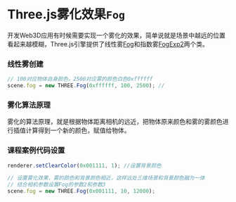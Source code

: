 # Three.js雾化效果`Fog`

开发Web3D应用有时候需要实现一个雾化的效果，简单说就是场景中越远的位置看起来越模糊，Three.js引擎提供了线性雾[Fog](http://www.webgl3d.cn/threejs/docs/#api/zh/scenes/Fog)和指数雾[FogExp2](http://www.webgl3d.cn/threejs/docs/#api/zh/scenes/FogExp2)两个类。


### 线性雾创建

```JavaScript
// 100对应物体自身颜色，2500对应雾的颜色白色0xffffff
scene.fog = new THREE.Fog(0xffffff, 100, 2500); //
```

### 雾化算法原理

雾化的算法原理，就是根据物体距离相机的远近，把物体原来颜色和雾的雾颜色进行插值计算得到一个新的颜色，赋值给物体。



### 课程案例代码设置

```javascript
renderer.setClearColor(0x001111, 1); //设置背景颜色
```

```javascript
// 设置雾化效果，雾的颜色和背景颜色相近，这样远处三维场景和背景颜色融为一体
// 结合相机参数设置Fog的参数2和参数3
scene.fog = new THREE.Fog(0x001111, 10, 12000);
```


